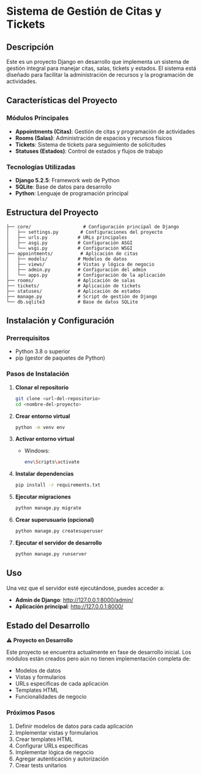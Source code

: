 # Sistema de Gestión de Citas y Tickets

## Descripción
Este es un proyecto Django en desarrollo que implementa un sistema de gestión integral para manejar citas, salas, tickets y estados. El sistema está diseñado para facilitar la administración de recursos y la programación de actividades.

## Características del Proyecto

### Módulos Principales

- **Appointments (Citas)**: Gestión de citas y programación de actividades
- **Rooms (Salas)**: Administración de espacios y recursos físicos
- **Tickets**: Sistema de tickets para seguimiento de solicitudes
- **Statuses (Estados)**: Control de estados y flujos de trabajo

### Tecnologías Utilizadas

- **Django 5.2.5**: Framework web de Python
- **SQLite**: Base de datos para desarrollo
- **Python**: Lenguaje de programación principal

## Estructura del Proyecto

```
├── core/                   # Configuración principal de Django
│   ├── settings.py        # Configuraciones del proyecto
│   ├── urls.py           # URLs principales
│   ├── asgi.py           # Configuración ASGI
│   └── wsgi.py           # Configuración WSGI
├── appointments/          # Aplicación de citas
│   ├── models/           # Modelos de datos
│   ├── views/            # Vistas y lógica de negocio
│   ├── admin.py          # Configuración del admin
│   └── apps.py           # Configuración de la aplicación
├── rooms/                # Aplicación de salas
├── tickets/              # Aplicación de tickets
├── statuses/             # Aplicación de estados
├── manage.py             # Script de gestión de Django
└── db.sqlite3            # Base de datos SQLite
```

## Instalación y Configuración

### Prerrequisitos

- Python 3.8 o superior
- pip (gestor de paquetes de Python)

### Pasos de Instalación

1. **Clonar el repositorio**
   ```bash
   git clone <url-del-repositorio>
   cd <nombre-del-proyecto>
   ```

2. **Crear entorno virtual**
   ```bash
   python -m venv env
   ```

3. **Activar entorno virtual**
   - Windows:
     ```bash
     env\Scripts\activate
     ```

4. **Instalar dependencias**
   ```bash
   pip install -r requirements.txt
   ```

5. **Ejecutar migraciones**
   ```bash
   python manage.py migrate
   ```

6. **Crear superusuario (opcional)**
   ```bash
   python manage.py createsuperuser
   ```

7. **Ejecutar el servidor de desarrollo**
   ```bash
   python manage.py runserver
   ```

## Uso

Una vez que el servidor esté ejecutándose, puedes acceder a:

- **Admin de Django**: http://127.0.0.1:8000/admin/
- **Aplicación principal**: http://127.0.0.1:8000/

## Estado del Desarrollo

⚠️ **Proyecto en Desarrollo**

Este proyecto se encuentra actualmente en fase de desarrollo inicial. Los módulos están creados pero aún no tienen implementación completa de:

- Modelos de datos
- Vistas y formularios
- URLs específicas de cada aplicación
- Templates HTML
- Funcionalidades de negocio

### Próximos Pasos

1. Definir modelos de datos para cada aplicación
2. Implementar vistas y formularios
3. Crear templates HTML
4. Configurar URLs específicas
5. Implementar lógica de negocio
6. Agregar autenticación y autorización
7. Crear tests unitarios